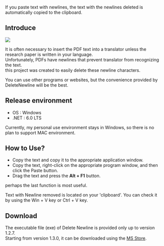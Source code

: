 If you paste text with newlines, the text with the newlines deleted is automatically copied to the clipboard.

## Introduce

<img src=https://i.imgur.com/B5RI2uF.png>

It is often necessary to insert the PDF text into a translator unless the research paper is written in your language.  
Unfortunately, PDFs have newlines that prevent translator from recognizing the text.  
this project was created to easily delete these newline characters.

You can use other programs or websites, but the convenience provided by DeleteNewline will be the best.

## Release environment
* OS : Windows  
* .NET : 6.0 LTS

Currently, my personal use environment stays in Windows, so there is no plan to support MAC environment.

## How to Use?
* Copy the text and copy it to the appropriate application window.  
* Copy the text, right-click on the appropriate program window, and then click the Paste button.  
* Drag the text and press the **Alt + F1** button.

perhaps the last function is most useful.

Text with Newline removed is located on your 'clipboard'. You can check it by using the Win + V key or Ctrl + V key.

## Download

The executable file (exe) of Delete Newline is provided only up to version 1.2.7.  
Starting from version 1.3.0, it can be downloaded using the [MS Store](https://www.microsoft.com/store/apps/9NC17SL0VV5S).
